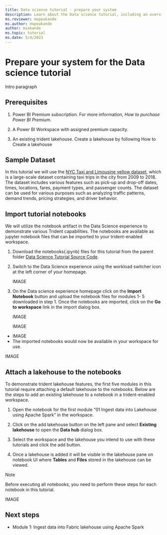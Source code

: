 ```yaml
---
title: Data science tutorial - prepare your system
description: Learn about the Data science tutorial, including an overview of the steps you follow through the modules and details about the end-to-end scenario.
ms.reviewer: mopeakande
ms.author: mopeakande
author: msakande
ms.topic: tutorial
ms.date: 5/4/2023
---
```


# Prepare your system for the Data science tutorial

Intro paragraph

## Prerequisites

1. Power BI Premium subscription. For more information, *How to purchase Power BI Premium*.

1. A Power BI Workspace with assigned premium capacity.

1. An existing trident lakehouse. Create a lakehouse by following How to Create a lakehouse

## Sample Dataset

In this tutorial we will use the [NYC Taxi and Limousine yellow dataset](/azure/open-datasets/dataset-taxi-yellow?tabs=pyspark), which is a large-scale dataset containing taxi trips in the city from 2009 to 2018. The dataset includes various features such as pick-up and drop-off dates, times, locations, fares, payment types, and passenger counts. The dataset can be used for various purposes such as analyzing traffic patterns, demand trends, pricing strategies, and driver behavior.

## Import tutorial notebooks

We will utilize the notebook artifact in the Data Science experience to demonstrate various Trident capabilities. The notebooks are available as jupyter notebook files that can be imported to your trident-enabled workspace.

1. Download the notebooks(.ipynb) files for this tutorial from the parent folder [Data Science Tutorial Source Code](https://microsoft.sharepoint.com/:f:/t/TridentOnboardingCoreTeam/Enus9uwaC9BLpMuVH5cCMfsB1ApXh5eUEh9DjVTZ8psiig?e=zLgmFf).
1. Switch to the Data Science experience using the workload switcher icon at the left corner of your homepage.

   IMAGE

1. On the Data science experience homepage click on the **Import Notebook** button and upload the notebook files for modules 1- 5 downloaded in step 1. Once the notebooks are imported, click on the **Go to workspace** link in the import dialog box.

   IMAGE

   IMAGE

- IMAGE
- The imported notebooks would now be available in your workspace for use.

IMAGE

## Attach a lakehouse to the notebooks

To demonstrate trident lakehouse features, the first five modules in this tutorial require attaching a default lakehouse to the notebooks. Below are the steps to add an existing lakehouse to a notebook in a trident-enabled workspace.

1. Open the notebook for the first module “01 Ingest data into Lakehouse using Apache Spark” in the workspace.

1. Click on the add lakehouse button on the left pane and select **Existing lakehouse** to open the **Data hub** dialog box.

1. Select the workspace and the lakehouse you intend to use with these tutorials and click the add button.

1. Once a lakehouse is added it will be visible in the lakehouse pane on notebook UI where **Tables** and **Files** stored in the lakehouse can be viewed.

> [!NOTE]
> Before executing all notebooks, you need to perform these steps for each notebook in this tutorial.

IMAGE

## Next steps

- Module 1: Ingest data into Fabric lakehouse using Apache Spark
